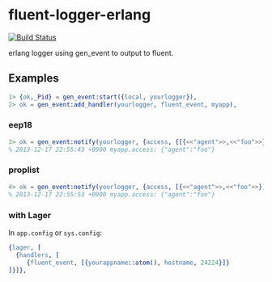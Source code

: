 # fluent-logger-erlang

[![Build Status](https://travis-ci.org/kuenishi/fluent-logger-erlang.png?branch=master)](https://travis-ci.org/kuenishi/fluent-logger-erlang)

erlang logger using gen_event to output to fluent.

## Examples

```erl
1> {ok,_Pid} = gen_event:start({local, yourlogger}),
2> ok = gen_event:add_handler(yourlogger, fluent_event, myapp),
```

### eep18

```erl
3> ok = gen_event:notify(yourlogger, {access, {[{<<"agent">>,<<"foo">>}]}}),
% 2013-12-17 22:55:43 +0900 myapp.access: {"agent":"foo"}
```

### proplist

```erl
4> ok = gen_event:notify(yourlogger, {access, [{<<"agent">>,<<"foo">>}]}),
% 2013-12-17 22:55:53 +0900 myapp.access: {"agent":"foo"}
```

### with Lager

In `app.config` or `sys.config`:

```erl
{lager, [
  {handlers, [
     {fluent_event, [{yourappname::atom(), hostname, 24224}]}
]}]},
```
